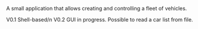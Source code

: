 A small application that allows creating and controlling a fleet of vehicles.

V0.1 Shell-based/n
V0.2 GUI in progress. Possible to read a car list from file.
